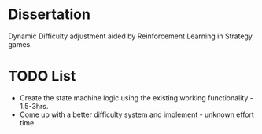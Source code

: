 # Dissertation

Dynamic Difficulty adjustment aided by Reinforcement Learning in Strategy games.

# TODO List

- Create the state machine logic using the existing working functionality - 1.5-3hrs.
- Come up with a better difficulty system and implement - unknown effort time.
